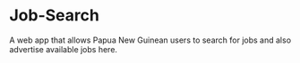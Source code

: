 # Job-Search
A web app that allows Papua New Guinean users to search for jobs and also advertise available jobs here.
